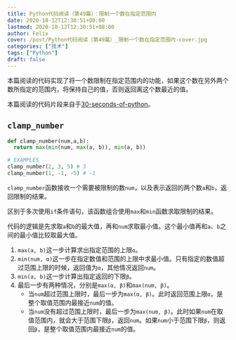 ```yaml
---
title: Python代码阅读（第49篇）：限制一个数在指定范围内
date: 2020-10-12T12:30:51+08:00
lastmod: 2020-10-12T12:30:51+08:00
author: Felix
cover: /post/Python代码阅读（第49篇）_限制一个数在指定范围内-cover.jpg
categories: ["技术"]
tags: ["Python"]
draft: false
---
```


本篇阅读的代码实现了将一个数限制在指定范围内的功能，如果这个数在另外两个数所指定的范围内，将保持自己的值，否则返回离这个数最近的值。

本篇阅读的代码片段来自于[30-seconds-of-python](https://github.com/30-seconds/30-seconds-of-python)。

<!--more-->

## `clamp_number`

```python
def clamp_number(num,a,b):
  return max(min(num, max(a, b)), min(a, b))

# EXAMPLES
clamp_number(2, 3, 5) # 3
clamp_number(1, -1, -5) # -1
```

`clamp_number`函数接收一个需要被限制的数`num`，以及表示返回的两个数`a`和`b`，返回限制的结果。

区别于多次使用`if`条件语句，该函数组合使用`max`和`min`函数求取限制的结果。

代码的逻辑是先求取`a`和`b`的最大值，再和`num`求取最小值。这个最小值再和`a`、`b`之间的最小值比较取最大值。

1. `max(a, b)`这一步计算求出指定范围的上限`α`。
2. `min(num, α)`这一步在指定数值和范围的上限中求最小值。只有指定的数值超过范围上限的时候，返回值为`α`，其他情况返回`num`。
3. `min(a, b)`这一步计算出指定返回的下限`β`。
4. 最后一步有两种情况，分别是`max(α, β)`和`max(num, β)`。
	- 当`num`超过范围上限时，最后一步为`max(α, β)`。此时返回范围上限`α`，是整个取值范围内最接近`num`的值。
	- 当`num`没有超过范围上限时，最后一步为`max(num, β)`。此时如果`num`在取值范围内，就会大于范围下限`β`，返回`num`。如果`num`小于范围下限`β`，则返回`β`，是整个取值范围内最接近`num`的值。
